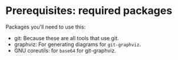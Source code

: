 
# Prerequisites: required packages

Packages you'll need to use this:

- git: Because these are all tools that use git.
- graphviz: For generating diagrams for `git-graphviz`.
- GNU coreutils: for `base64` for git-graphviz.


  
  

